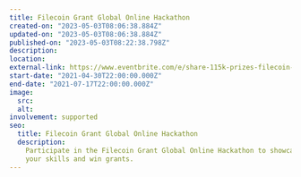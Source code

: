```yaml
---
title: Filecoin Grant Global Online Hackathon
created-on: "2023-05-03T08:06:38.884Z"
updated-on: "2023-05-03T08:06:38.884Z"
published-on: "2023-05-03T08:22:38.798Z"
description:
location:
external-link: https://www.eventbrite.com/e/share-115k-prizes-filecoin-grant-online-hackathon-may-1-july-18-registration-159309796891
start-date: "2021-04-30T22:00:00.000Z"
end-date: "2021-07-17T22:00:00.000Z"
image:
  src:
  alt:
involvement: supported
seo:
  title: Filecoin Grant Global Online Hackathon
  description:
    Participate in the Filecoin Grant Global Online Hackathon to showcase
    your skills and win grants.
---
```

